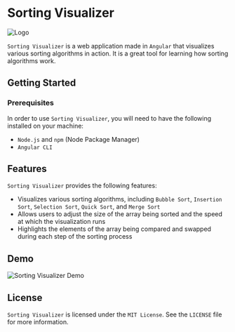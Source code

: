 # Sorting Visualizer

![Logo](images/icon.png)

`Sorting Visualizer` is a web application made in `Angular` that visualizes various sorting algorithms in action. It is a great tool for learning how sorting algorithms work.

## Getting Started

### Prerequisites

In order to use `Sorting Visualizer`, you will need to have the following installed on your machine:

- `Node.js` and `npm` (Node Package Manager)
- `Angular CLI`

## Features

`Sorting Visualizer` provides the following features:

- Visualizes various sorting algorithms, including `Bubble Sort`, `Insertion Sort`, `Selection Sort`, `Quick Sort`, and `Merge Sort`
- Allows users to adjust the size of the array being sorted and the speed at which the visualization runs
- Highlights the elements of the array being compared and swapped during each step of the sorting process

## Demo

![Sorting Visualizer Demo](images/demo.gif)



## License

`Sorting Visualizer` is licensed under the `MIT License`. See the `LICENSE` file for more information.




